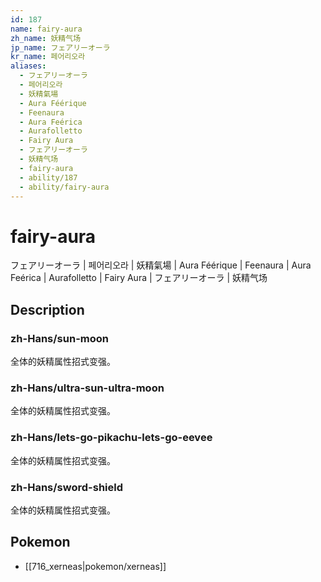 ```yaml
---
id: 187
name: fairy-aura
zh_name: 妖精气场
jp_name: フェアリーオーラ
kr_name: 페어리오라
aliases:
  - フェアリーオーラ
  - 페어리오라
  - 妖精氣場
  - Aura Féérique
  - Feenaura
  - Aura Feérica
  - Aurafolletto
  - Fairy Aura
  - フェアリーオーラ
  - 妖精气场
  - fairy-aura
  - ability/187
  - ability/fairy-aura
---
```

# fairy-aura

フェアリーオーラ | 페어리오라 | 妖精氣場 | Aura Féérique | Feenaura | Aura Feérica | Aurafolletto | Fairy Aura | フェアリーオーラ | 妖精气场

## Description

### zh-Hans/sun-moon

全体的妖精属性招式变强。

### zh-Hans/ultra-sun-ultra-moon

全体的妖精属性招式变强。

### zh-Hans/lets-go-pikachu-lets-go-eevee

全体的妖精属性招式变强。

### zh-Hans/sword-shield

全体的妖精属性招式变强。

## Pokemon

- [[716_xerneas|pokemon/xerneas]]

